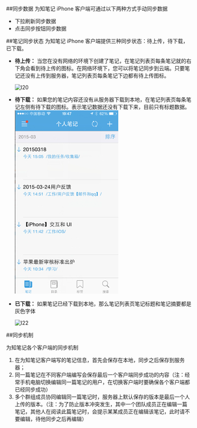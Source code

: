 ##同步数据
为知笔记 iPhone 客户端可通过以下两种方式手动同步数据
+ 下拉刷新同步数据
+ 点击同步按钮同步数据

##笔记同步状态
为知笔记 iPhone 客户端提供三种同步状态：待上传，待下载，已下载。

+ **待上传：** 当您在没有网络的环境下创建了笔记，在笔记列表页每条笔记就的右下角会看到待上传的图标。在网络环境下，您可以将笔记同步到云端。只要笔记还没有上传到服务器，笔记列表页每条笔记下边都有待上传图标。

    ![I20](img/I20.jpg)
+ **待下载：** 如果您的笔记内容还没有从服务器下载到本地，在笔记列表页每条笔记左侧有待下载的图标。表示笔记数据还没有下载下来，目前只有标题数据。
    ![I21](img/I21.jpg)
+ **已下载：** 如果笔记已经下载到本地，那么笔记列表页笔记标题和笔记摘要都是灰色字体

    ![I22](img/I22.jpg)

##同步机制

为知笔记各个客户端的同步机制

1. 在为知笔记客户端写的笔记信息，首先会保存在本地，同步之后保存到服务器；
1. 同一篇笔记在不同客户端编写会保存最后一个客户端同步成功的内容（注：经常手机电脑切换编辑同一篇笔记的用户，在切换客户端时要确保各个客户端都已经同步成功）
1. 多个群组成员协同编辑同一篇笔记时，服务器上默认保存的版本是最后一个人上传的版本。（注：为了防止版本冲突发生，其中一个团队成员正在编辑一篇笔记，其他人在阅读此篇笔记时，会提示某某成员正在编辑该笔记，此时请不要编辑，待他同步之后再编辑）
